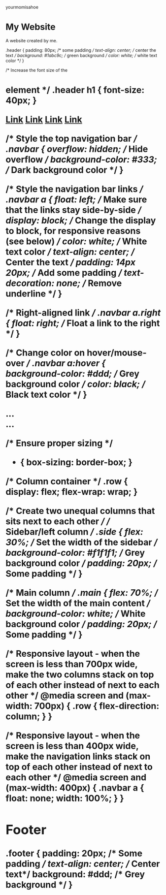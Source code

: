 yourmomisahoe









































<div class="header">
  <h1>My Website</h1>
  <p>A website created by me.</p>
</div>

.header {
  padding: 80px; /* some padding */
  text-align: center; /* center the text */
  background: #1abc9c; /* green background */
  color: white; /* white text color */
}

/* Increase the font size of the <h1> element */
.header h1 {
  font-size: 40px;
}

<div class="navbar">
  <a href="#">Link</a>
  <a href="#">Link</a>
  <a href="#">Link</a>
  <a href="#" class="right">Link</a>
</div>

/* Style the top navigation bar */
.navbar {
  overflow: hidden; /* Hide overflow */
  background-color: #333; /* Dark background color */
}

/* Style the navigation bar links */
.navbar a {
  float: left; /* Make sure that the links stay side-by-side */
  display: block; /* Change the display to block, for responsive reasons (see below) */
  color: white; /* White text color */
  text-align: center; /* Center the text */
  padding: 14px 20px; /* Add some padding */
  text-decoration: none; /* Remove underline */
}

/* Right-aligned link */
.navbar a.right {
  float: right; /* Float a link to the right */
}

/* Change color on hover/mouse-over */
.navbar a:hover {
  background-color: #ddd; /* Grey background color */
  color: black; /* Black text color */
}

<div class="row">
  <div class="side">...</div>
  <div class="main">...</div>
</div>

/* Ensure proper sizing */
* {
  box-sizing: border-box;
}

/* Column container */
.row {
  display: flex;
  flex-wrap: wrap;
}

/* Create two unequal columns that sits next to each other */
/* Sidebar/left column */
.side {
  flex: 30%; /* Set the width of the sidebar */
  background-color: #f1f1f1; /* Grey background color */
  padding: 20px; /* Some padding */
}

/* Main column */
.main {
  flex: 70%; /* Set the width of the main content */
  background-color: white; /* White background color */
  padding: 20px; /* Some padding */
}

  /* Responsive layout - when the screen is less than 700px wide, make the two columns stack on top of each other instead of next to each other */
@media screen and (max-width: 700px) {
  .row {
    flex-direction: column;
  }
}

/* Responsive layout - when the screen is less than 400px wide, make the navigation links stack on top of each other instead of next to each other */
@media screen and (max-width: 400px) {
  .navbar a {
    float: none;
    width: 100%;
  }
}
  
  <div class="footer">
  <h2>Footer</h2>
</div>
  
  .footer {
  padding: 20px; /* Some padding */
  text-align: center; /* Center text*/
  background: #ddd; /* Grey background */
}
